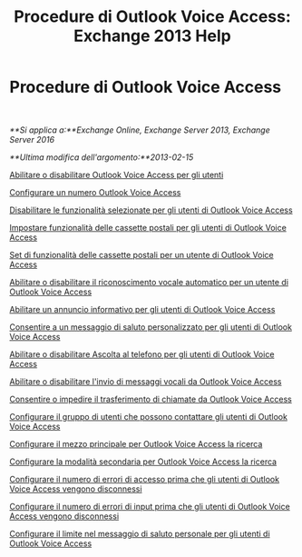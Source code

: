 ﻿---
title: 'Procedure di Outlook Voice Access: Exchange 2013 Help'
TOCTitle: Procedure di Outlook Voice Access
ms:assetid: 1cab0106-1ec2-4257-8911-32a1e73b185d
ms:mtpsurl: https://technet.microsoft.com/it-it/library/JJ863109(v=EXCHG.150)
ms:contentKeyID: 50555546
ms.date: 05/22/2018
mtps_version: v=EXCHG.150
ms.translationtype: MT
---

# Procedure di Outlook Voice Access

 

_**Si applica a:**Exchange Online, Exchange Server 2013, Exchange Server 2016_

_**Ultima modifica dell'argomento:**2013-02-15_

[Abilitare o disabilitare Outlook Voice Access per gli utenti](enable-or-disable-outlook-voice-access-for-users-exchange-2013-help.md)

[Configurare un numero Outlook Voice Access](configure-an-outlook-voice-access-number-exchange-2013-help.md)

[Disabilitare le funzionalità selezionate per gli utenti di Outlook Voice Access](disable-selected-features-for-outlook-voice-access-users-exchange-2013-help.md)

[Impostare funzionalità delle cassette postali per gli utenti di Outlook Voice Access](set-mailbox-features-for-outlook-voice-access-users-exchange-2013-help.md)

[Set di funzionalità delle cassette postali per un utente di Outlook Voice Access](set-mailbox-features-for-an-outlook-voice-access-user-exchange-2013-help.md)

[Abilitare o disabilitare il riconoscimento vocale automatico per un utente di Outlook Voice Access](enable-or-disable-automatic-speech-recognition-for-an-outlook-voice-access-user-exchange-2013-help.md)

[Abilitare un annuncio informativo per gli utenti di Outlook Voice Access](enable-an-informational-announcement-for-outlook-voice-access-users-exchange-2013-help.md)

[Consentire a un messaggio di saluto personalizzato per gli utenti di Outlook Voice Access](enable-a-customized-greeting-for-outlook-voice-access-users-exchange-2013-help.md)

[Abilitare o disabilitare Ascolta al telefono per gli utenti di Outlook Voice Access](enable-or-disable-play-on-phone-for-outlook-voice-access-users-exchange-2013-help.md)

[Abilitare o disabilitare l'invio di messaggi vocali da Outlook Voice Access](enable-or-disable-sending-voice-messages-from-outlook-voice-access-exchange-2013-help.md)

[Consentire o impedire il trasferimento di chiamate da Outlook Voice Access](enable-or-prevent-transferring-calls-from-outlook-voice-access-exchange-2013-help.md)

[Configurare il gruppo di utenti che possono contattare gli utenti di Outlook Voice Access](configure-the-group-of-users-that-outlook-voice-access-users-can-contact-exchange-2013-help.md)

[Configurare il mezzo principale per Outlook Voice Access la ricerca](configure-the-primary-way-for-outlook-voice-access-users-to-search-exchange-2013-help.md)

[Configurare la modalità secondaria per Outlook Voice Access la ricerca](configure-the-secondary-way-for-outlook-voice-access-users-to-search-exchange-2013-help.md)

[Configurare il numero di errori di accesso prima che gli utenti di Outlook Voice Access vengono disconnessi](configure-the-number-of-sign-in-failures-before-outlook-voice-access-users-are-disconnected-exchange-2013-help.md)

[Configurare il numero di errori di input prima che gli utenti di Outlook Voice Access vengono disconnessi](configure-the-number-of-input-failures-before-outlook-voice-access-users-are-disconnected-exchange-2013-help.md)

[Configurare il limite nel messaggio di saluto personale per gli utenti di Outlook Voice Access](configure-the-limit-on-personal-greetings-for-outlook-voice-access-users-exchange-2013-help.md)

